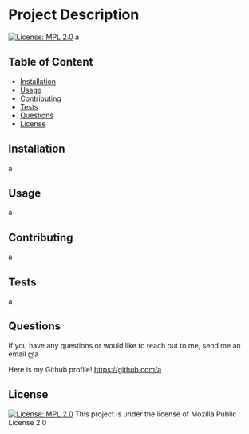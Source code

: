 # Project Description
[![License: MPL 2.0](https://img.shields.io/badge/License-MPL_2.0-brightgreen.svg)](https://opensource.org/licenses/MPL-2.0)
a

## Table of Content

- [Installation](#installation)
- [Usage](#usage)
- [Contributing](#contributing)
- [Tests](#tests)
- [Questions](#questions)
- [License](#license)

## Installation

a

## Usage

a

## Contributing

a

## Tests

a

## Questions

If you have any questions or would like to reach out to me, send me an email @a

Here is my Github profile!
https://github.com/a

## License

[![License: MPL 2.0](https://img.shields.io/badge/License-MPL_2.0-brightgreen.svg)](https://opensource.org/licenses/MPL-2.0) This project is under the license of Mozilla Public License 2.0

